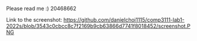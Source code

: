 Please read me :) 
20468662

Link to the screenshot: https://github.com/danielchoi1115/comp3111-lab1-2022s/blob/3543c0cbcc8c7f2169b9cb63866d7741f8018452/screenshot.PNG